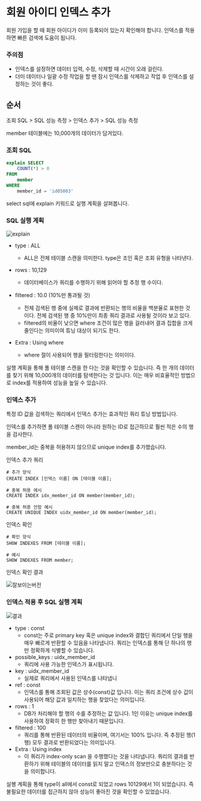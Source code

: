 # 회원 아이디 인덱스 추가

회원 가입을 할 때 회원 아이디가 이미 등록되어 있는지 확인해야 합니다. 인덱스를 적용하면 빠른 검색에 도움이 됩니다. 



### 주의점

* 인덱스를 설정하면 데이터 입력, 수정, 삭제할 때 시간이 오래 걸린다. 
* 더미 데이터나 일괄 수정 작업을 할 땐 잠시 인덱스를 삭제하고 작업 후 인덱스를 설정하는 것이 좋다. 



## 순서

조회 SQL > SQL 성능 측정 > 인덱스 추가 > SQL 성능 측정 

member 테이블에는 10,000개의 데이터가 담겨있다. 



### 조회  SQL 

```sql
explain SELECT 
	COUNT(*) > 0
FROM
	member
WHERE
	member_id = 'id05003'
```

select sql에 explain 키워드로 실행 계획을 살펴봅니다. 



### SQL 실행 계획 

![explain](C:\Users\cladr\Desktop\explain.png)

* type : ALL  
  * ALL은 전체 테이블 스캔을 의미한다. type은 조인 혹은 조회 유형을 나타낸다.
* rows : 10,129
  * 데이터베이스가 쿼리를 수행하기 위해 읽어야 할 추정 행 수이다.
* filtered : 10.0 (10%만 통과될 것)
  * 전체 검색된 행 중에 실제로 결과에 반환되는 행의 비율을 백분율로 표현한 것 이다. 전체 검색된 행 중 10%만이 최종 쿼리 결과로 사용될 것이라 보고 있다.
  * filtered의 비율이 낮으면 where 조건이 많은 행을 걸러내어 결과 집합을 크게 줄인다는 의미이여 튜닝 대상이 되기도 한다.

* Extra : Using where
  * where 절이 사용되어 행을 필터링한다는 의미이다.



실행 계획을 통해 풀 테이블 스캔을 한 다는 것을 확인할 수 있습니다. 즉 한 개의 데이터를 찾기 위해 10,000개의 데이터를 탐색한다는 것 입니다. 이는 매우 비효율적인 방법으로 index를 적용하여 성능을 높일 수 있습니다. 





### 인덱스 추가

특정 ID 값을 검색하는 쿼리에서 인덱스 추가는 효과적인 쿼리 튜닝 방법입니다. 

인덱스를 추가하면 풀 테이블 스캔이 아니라 원하는 ID로 접근하므로 훨씬 적은 수의 행을 검사한다. 

member_id는 중복을 허용하지 않으므로 unique index를 추가했습니다. 



인덱스 추가 쿼리 

```
# 추가 양식
CREATE INDEX [인덱스 이름] ON [테이블 이름]; 

# 중복 허용 에시
CREATE INDEX idx_member_id ON member(member_id); 

# 중복 허용 안함 예시
CREATE UNIQUE INDEX uidx_member_id ON member(member_id); 
```



인덱스 확인

```
# 확인 양식
SHOW INDEXES FROM [테이블 이름]; 

# 예시
SHOW INDEXES FROM member; 
```



인덱스 확인 결과

![잘보이는버전](C:\Users\cladr\Desktop\잘보이는버전.png)







### 인덱스 적용 후  SQL 실행 계획

![결과](C:\Users\cladr\Desktop\결과.png)



* type : const 
  * const는 주로 primary key 혹은 unique index와 결합딘 쿼리에서 단일 행을 매우 빠르게 반환할 수 있음을 나타냅니다. 쿼리는 인덱스를 통해 단 하나의 행만 정확하게 식별할 수 있습니다. 
* possible_keys : uidx_member_id
  * 쿼리에 사용 가능한 인덱스가 표시됩니다. 
* key : uidx_member_id
  * 실제로 쿼리에서 사용된 인덱스를 나타냅니
* ref : const
  * 인덱스를 통해 조회된 값은 상수(const)값 입니다. 이는 쿼리 조건에 상수 값이 사용되어 해당 값과 일치하는 행을 찾았다는 의미입니다. 
* rows : 1 
  * DB가 처리해야 할 행의 수를 추정하는 값 입니다. 1인 이유는 unique index를 사용하여 정확히 한 행만 찾아내기 때문입니다. 
* filtered : 100 
  * 쿼리를 통해 반환된 데이터의 비율이며, 여기서는 100% 입니다. 즉 추정된 행(1행) 모두 결과로 반환되었다는 의미입니다. 
* Extra : Using index 
  * 이 쿼리가 index-only scan 을 수행했다는 것을 나타냅니다. 쿼리의 결과를 반환하기 위해 테이블의 데이터를 읽지 말고 인덱스의 정보만으로 충분하다는 것을 의미합니다. 



실혱 계획을 통해 type이 all에서 const로 되었고 rows 10129에서 1이 되었습니다. 즉 불필요한 데이터를 접근하지 않아 성능이 좋아진 것을 확인할 수 있었습니다. 











